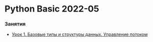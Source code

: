 # Python Basic 2022-05


### Занятия

- [Урок 1. Базовые типы и структуры данных. Управление потоком](lessons/lesson.01/)
